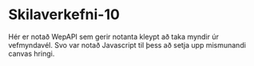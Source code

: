 # Skilaverkefni-10
Hér er notað WepAPI sem gerir notanta kleypt að taka myndir úr vefmyndavél. Svo var notað Javascript til þess að setja upp mismunandi canvas hringi.
